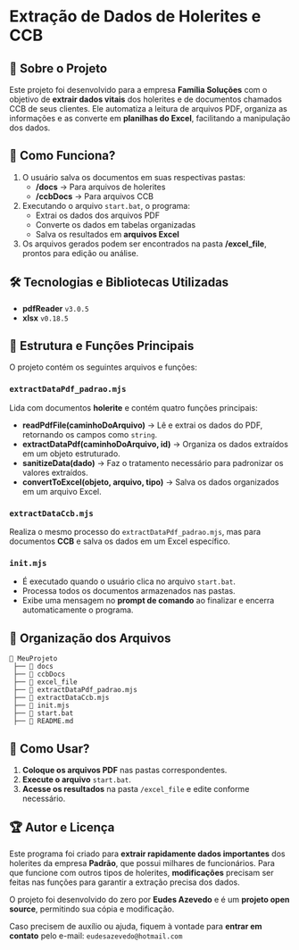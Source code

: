 # Extração de Dados de Holerites e CCB

## 📌 Sobre o Projeto
Este projeto foi desenvolvido para a empresa **Família Soluções** com o objetivo de **extrair dados vitais** dos holerites e de documentos chamados CCB de seus clientes. Ele automatiza a leitura de arquivos PDF, organiza as informações e as converte em **planilhas do Excel**, facilitando a manipulação dos dados.

## 🚀 Como Funciona?
1. O usuário salva os documentos em suas respectivas pastas:
   - **/docs** → Para arquivos de holerites
   - **/ccbDocs** → Para arquivos CCB
2. Executando o arquivo `start.bat`, o programa:
   - Extrai os dados dos arquivos PDF
   - Converte os dados em tabelas organizadas
   - Salva os resultados em **arquivos Excel**
3. Os arquivos gerados podem ser encontrados na pasta **/excel_file**, prontos para edição ou análise.

## 🛠️ Tecnologias e Bibliotecas Utilizadas
- **pdfReader** `v3.0.5`
- **xlsx** `v0.18.5`

## 🔧 Estrutura e Funções Principais
O projeto contém os seguintes arquivos e funções:

### `extractDataPdf_padrao.mjs`
Lida com documentos **holerite** e contém quatro funções principais:
- **readPdfFile(caminhoDoArquivo)** → Lê e extrai os dados do PDF, retornando os campos como `string`.
- **extractDataPdf(caminhoDoArquivo, id)** → Organiza os dados extraídos em um objeto estruturado.
- **sanitizeData(dado)** → Faz o tratamento necessário para padronizar os valores extraídos.
- **convertToExcel(objeto, arquivo, tipo)** → Salva os dados organizados em um arquivo Excel.

### `extractDataCcb.mjs`
Realiza o mesmo processo do `extractDataPdf_padrao.mjs`, mas para documentos **CCB** e salva os dados em um Excel específico.

### `init.mjs`
- É executado quando o usuário clica no arquivo `start.bat`.
- Processa todos os documentos armazenados nas pastas.
- Exibe uma mensagem no **prompt de comando** ao finalizar e encerra automaticamente o programa.

## 📂 Organização dos Arquivos
```
📂 MeuProjeto
 ├── 📂 docs
 ├── 📂 ccbDocs
 ├── 📂 excel_file
 ├── 📝 extractDataPdf_padrao.mjs
 ├── 📝 extractDataCcb.mjs
 ├── 📝 init.mjs
 ├── 📝 start.bat
 ├── 📝 README.md
```

## 🎯 Como Usar?
1. **Coloque os arquivos PDF** nas pastas correspondentes.
2. **Execute o arquivo** `start.bat`.
3. **Acesse os resultados** na pasta `/excel_file` e edite conforme necessário.

## 🏆 Autor e Licença
Este programa foi criado para **extrair rapidamente dados importantes** dos holerites da empresa **Padrão**, que possui milhares de funcionários. Para que funcione com outros tipos de holerites, **modificações** precisam ser feitas nas funções para garantir a extração precisa dos dados.

O projeto foi desenvolvido do zero por **Eudes Azevedo** e é um **projeto open source**, permitindo sua cópia e modificação.

Caso precisem de auxílio ou ajuda, fiquem à vontade para **entrar em contato** pelo e-mail: `eudesazevedo@hotmail.com`
